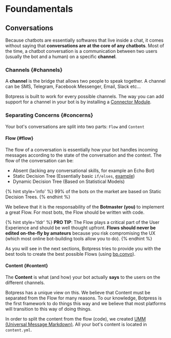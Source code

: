 # Foundamentals

## Conversations

Because chatbots are essentially softwares that live inside a chat, it comes without saying that **conversations are at the core of any chatbots**. Most of the time, a chatbot conversation is a communication between two users (usually the bot and a human) on a specific **channel**.

### Channels {#channels}

A **channel** is the bridge that allows two people to speak together. A channel can be SMS, Telegram, Facebook Messenger, Email, Slack etc...

Botpress is built to work for every possible channels. The way you can add support for a channel in your bot is by installing a [Connector Module](./modules.md#connectors).

### Separating Concerns {#concerns}

Your bot's conversations are split into two parts: `Flow` and `Content`

#### Flow {#flow}

The flow of a conversation is essentially how your bot handles incoming messages according to the state of the conversation and the context. The flow of the conversation can be:

- Absent (lacking any conversational skills, for example an Echo Bot)
- Static Decision Tree (Essentially basic `if/elses`, [example](https://chatbotsmagazine.com/design-framework-for-chatbots-aa27060c4ea3))
- Dynamic Decision Tree (Based on Statistical Models)

{% hint style='info' %}
99% of the bots on the market are based on Static Decision Trees.
{% endhint %}

We believe that it is the responsability of the **Botmaster (you)** to implement a great Flow. For most bots, the Flow should be written with code.

{% hint style='tldr' %}
**PRO TIP**: The Flow plays a critical part of the User Experience and should be well thought upfront. **Flows should never be edited on-the-fly by amateurs** because you risk compromising the UX (which most online bot-building tools allow you to do).
{% endhint %}

As you will see in the next sections, Botpress tries to provide you with the best tools to create the best possible Flows (using [bp.convo](./flow.md)).

#### Content {#content}

The **Content** is what (and how) your bot actually **says** to the users on the different channels.

Botpress has a unique view on this. We believe that Content must be separated from the Flow for many reasons. To our knowledge, Botpress is the first framework to do things this way and we believe that most platforms will transition to this way of doing things.

In order to split the content from the flow (code), we created [UMM (Universal Message Markdown)](./flow.md). All your bot's content is located in `content.yml`.